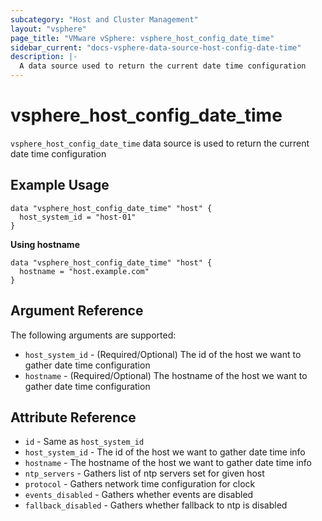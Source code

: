 ```yaml
---
subcategory: "Host and Cluster Management"
layout: "vsphere"
page_title: "VMware vSphere: vsphere_host_config_date_time"
sidebar_current: "docs-vsphere-data-source-host-config-date-time"
description: |-
  A data source used to return the current date time configuration
---
```


# vsphere_host_config_date_time

`vsphere_host_config_date_time` data source is used to return the current date time configuration

## Example Usage

```hcl
data "vsphere_host_config_date_time" "host" {
  host_system_id = "host-01"
}
```

**Using hostname**

```hcl
data "vsphere_host_config_date_time" "host" {
  hostname = "host.example.com"
}
```

## Argument Reference

The following arguments are supported:

* `host_system_id` - (Required/Optional) The id of the host we want to gather date time configuration
* `hostname` - (Required/Optional) The hostname of the host we want to gather date time configuration


## Attribute Reference

* `id` - Same as `host_system_id`
* `host_system_id` - The id of the host we want to gather date time info
* `hostname` - The hostname of the host we want to gather date time info
* `ntp_servers` - Gathers list of ntp servers set for given host
* `protocol` - Gathers network time configuration for clock
* `events_disabled` - Gathers whether events are disabled
* `fallback_disabled` - Gathers whether fallback to ntp is disabled